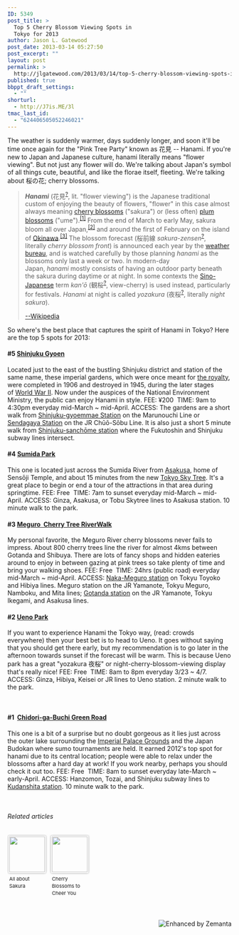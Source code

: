 ```yaml
---
ID: 5349
post_title: >
  Top 5 Cherry Blossom Viewing Spots in
  Tokyo for 2013
author: Jason L. Gatewood
post_date: 2013-03-14 05:27:50
post_excerpt: ""
layout: post
permalink: >
  http://jlgatewood.com/2013/03/14/top-5-cherry-blossom-viewing-spots-in-tokyo-for-2013/
published: true
bbppt_draft_settings:
  - ""
shorturl:
  - http://J7is.ME/3l
tmac_last_id:
  - "624406505052246021"
---
```

The weather is suddenly warmer, days suddenly longer, and soon it'll be time once again for the "Pink Tree Party" known as 花見 -- Hanami. If you're new to Japan and Japanese culture, hanami literally means "flower viewing". But not just any flower will do. We're talking about Japan's symbol of all things cute, beautiful, and like the florae itself, fleeting. We're talking about 桜の花; cherry blossoms.
<blockquote><em><strong>Hanami</strong></em> (花見<sup><a title="Help:Installing Japanese character sets" href="http://en.wikipedia.org/wiki/Help:Installing_Japanese_character_sets">?</a></sup>, lit. "flower viewing") is the Japanese traditional custom of enjoying the beauty of flowers, "flower" in this case almost always meaning <a title="Cherry blossom" href="http://en.wikipedia.org/wiki/Cherry_blossom">cherry blossoms</a> ("sakura") or (less often) <a title="Prunus mume" href="http://en.wikipedia.org/wiki/Prunus_mume">plum blossoms</a> ("ume").<sup id="cite_ref-1"><a href="http://en.wikipedia.org/wiki/Hanami#cite_note-1">[1]</a></sup> From the end of March to early May, sakura bloom all over Japan,<sup id="cite_ref-2"><a href="http://en.wikipedia.org/wiki/Hanami#cite_note-2">[2]</a></sup> and around the first of February on the island of <a title="Okinawa" href="http://en.wikipedia.org/wiki/Okinawa">Okinawa</a>.<sup id="cite_ref-3"><a href="http://en.wikipedia.org/wiki/Hanami#cite_note-3">[3]</a></sup> The blossom forecast (桜前線 <em>sakura-zensen</em><sup><a title="Help:Installing Japanese character sets" href="http://en.wikipedia.org/wiki/Help:Installing_Japanese_character_sets">?</a></sup>, literally <em>cherry blossom front</em>) is announced each year by the <a title="Japan Meteorological Agency" href="http://en.wikipedia.org/wiki/Japan_Meteorological_Agency">weather bureau</a>, and is watched carefully by those planning <em>hanami</em> as the blossoms only last a week or two. In modern-day Japan, <em>hanami</em> mostly consists of having an outdoor party beneath the sakura during daytime or at night. In some contexts the <a title="Sino-Japanese vocabulary" href="http://en.wikipedia.org/wiki/Sino-Japanese_vocabulary">Sino-Japanese</a> term <em>kan'ō</em> (観桜<sup><a title="Help:Installing Japanese character sets" href="http://en.wikipedia.org/wiki/Help:Installing_Japanese_character_sets">?</a></sup>, view-cherry) is used instead, particularly for festivals. <em>Hanami</em> at night is called <em>yozakura</em> (夜桜<sup><a title="Help:Installing Japanese character sets" href="http://en.wikipedia.org/wiki/Help:Installing_Japanese_character_sets">?</a></sup>, literally <em>night sakura</em>).

<a href="http://en.wikipedia.org/wiki/Hanami">--Wikipedia</a></blockquote>
So where's the best place that captures the spirit of Hanami in Tokyo? Here are the top 5 spots for 2013:
<h4>#5 <a href="https://maps.google.co.jp/maps/place?ftid=0x60188cc312caef15:0xb932d26d90fe4b70&amp;q=%E6%9D%B1%E4%BA%AC%E9%83%BD%E6%96%B0%E5%AE%BF%E5%8C%BA%E5%86%85%E8%97%A4%E7%94%BA11%4035.68530678,139.7097817&amp;cd=1&amp;cad=src:ppiwlink&amp;ei=_N9AUfyvKMnsmAW6mYBA&amp;sig2=FdlQS7RhOTXrRGsVUwUWkw" target="_blank">Shinjuku Gyoen</a></h4>
Located just to the east of the bustling Shinjuku district and station of the same name, these imperial gardens, which were once meant for <a title="Imperial House of Japan" href="http://en.wikipedia.org/wiki/Imperial_House_of_Japan">the royalty</a>, were completed in 1906 and destroyed in 1945, during the later stages of <a title="World War II" href="http://en.wikipedia.org/wiki/World_War_II">World War II</a>. Now under the auspices of the National Environment Ministry, the public can enjoy Hanami in style.
FEE: ¥200  TIME: 9am to 4:30pm everyday mid-March ~ mid-April.
ACCESS: The gardens are a short walk from <a class="zem_slink" title="Shinjuku-gyoemmae Station" href="http://maps.google.com/maps?ll=35.688577,139.710764&amp;spn=0.01,0.01&amp;q=35.688577,139.710764 (Shinjuku-gyoemmae%20Station)&amp;t=h" rel="geolocation" target="_blank">Shinjuku-gyoemmae Station</a> on the Marunouchi Line or <a class="zem_slink" title="Sendagaya Station" href="http://maps.google.com/maps?ll=35.6811111111,139.711388889&amp;spn=0.01,0.01&amp;q=35.6811111111,139.711388889 (Sendagaya%20Station)&amp;t=h" rel="geolocation" target="_blank">Sendagaya Station</a> on the JR Chūō-Sōbu Line. It is also just a short 5 minute walk from <a class="zem_slink" title="Shinjuku-sanchōme Station" href="http://maps.google.com/maps?ll=35.6906138889,139.706266667&amp;spn=0.01,0.01&amp;q=35.6906138889,139.706266667 (Shinjuku-sanch%C5%8Dme%20Station)&amp;t=h" rel="geolocation" target="_blank">Shinjuku-sanchōme station</a> where the Fukutoshin and Shinjuku subway lines intersect.
<h4>#4 <a href="https://maps.google.co.jp/maps?q=%E6%9D%B1%E4%BA%AC%E9%83%BD%E5%A2%A8%E7%94%B0%E5%8C%BA%E5%90%91%E5%B3%B61%E4%B8%81%E7%9B%AE%E3%80%812%E4%B8%81%E7%9B%AE%E3%80%815%E4%B8%81%E7%9B%AE%4035.71214239,139.8034977&amp;ie=UTF8&amp;hl=en&amp;view=map" target="_blank">Sumida Park</a></h4>
This one is located just across the Sumida River from <a class="zem_slink" title="Asakusa" href="http://maps.google.com/maps?ll=35.71472,139.79673&amp;spn=1.0,1.0&amp;q=35.71472,139.79673 (Asakusa)&amp;t=h" rel="geolocation" target="_blank">Asakusa</a>, home of Sensōji Temple, and about 15 minutes from the new <a class="zem_slink" title="Tokyo Skytree" href="http://maps.google.com/maps?ll=35.7101388889,139.810833333&amp;spn=0.01,0.01&amp;q=35.7101388889,139.810833333 (Tokyo%20Skytree)&amp;t=h" rel="geolocation" target="_blank">Tokyo Sky Tree</a>. It's a great place to begin or end a tour of the attractions in that area during springtime.
FEE: Free  TIME: 7am to sunset everyday mid-March ~ mid-April.
ACCESS: Ginza, Asakusa, or Tobu Skytree lines to Asakusa station. 10 minute walk to the park.
<h4>#3 <a href="https://maps.google.co.jp/maps?q=%E6%9D%B1%E4%BA%AC%E9%83%BD%E7%9B%AE%E9%BB%92%E5%8C%BA%E5%A4%A7%E6%A9%8B%EF%BD%9E%E4%B8%8B%E7%9B%AE%E9%BB%92%EF%BC%88%E7%9B%AE%E9%BB%92%E5%B7%9D%E6%B2%BF%E9%81%93%EF%BC%89%4035.633844699877,139.710737995337&amp;ie=UTF8&amp;hl=en&amp;view=map" target="_blank">Meguro  Cherry Tree RiverWalk</a></h4>
My personal favorite, the Meguro River cherry blossoms never fails to impress. About 800 cherry trees line the river for almost 4kms between Gotanda and Shibuya. There are lots of fancy shops and hidden eateries around to enjoy in between gazing at pink trees so take plenty of time and bring your walking shoes.
FEE: Free  TIME: 24hrs (public road) everyday mid-March ~ mid-April.
ACCESS: <a class="zem_slink" title="Naka-Meguro Station" href="http://maps.google.com/maps?ll=35.6443063,139.6991873&amp;spn=0.01,0.01&amp;q=35.6443063,139.6991873 (Naka-Meguro%20Station)&amp;t=h" rel="geolocation" target="_blank">Naka-Meguro station</a> on Tokyu Toyoko and Hibiya lines. Meguro station on the JR Yamanote, Tokyu Meguro, Namboku, and Mita lines; <a class="zem_slink" title="Gotanda Station" href="http://maps.google.com/maps?ll=35.62645,139.7234&amp;spn=0.01,0.01&amp;q=35.62645,139.7234 (Gotanda%20Station)&amp;t=h" rel="geolocation" target="_blank">Gotanda station</a> on the JR Yamanote, Tokyu Ikegami, and Asakusa lines.
<h4>#2 <a class="zem_slink" title="Ueno Park" href="http://maps.google.com/maps?ll=35.7122222222,139.771111111&amp;spn=0.01,0.01&amp;q=35.7122222222,139.771111111 (Ueno%20Park)&amp;t=h" rel="geolocation" target="_blank">Ueno Park</a></h4>
If you want to experience Hanami the Tokyo way, (read: crowds everywhere) then your best bet is to head to Ueno. It goes without saying that you should get there early, but my recommendation is to go later in the afternoon towards sunset if the forecast will be warm. This is because Ueno park has a great "yozakura 夜桜" or night-cherry-blossom-viewing display that's really nice!
FEE: Free  TIME: 8am to 8pm everyday 3/23 ~ 4/7.
ACCESS: Ginza, Hibiya, Keisei or JR lines to Ueno station. 2 minute walk to the park.

&nbsp;
<h4>#1  <a href="https://maps.google.co.jp/maps?q=%E6%9D%B1%E4%BA%AC%E9%83%BD%E5%8D%83%E4%BB%A3%E7%94%B0%E5%8C%BA%E4%B9%9D%E6%AE%B5%E5%8D%972%E4%B8%81%E7%9B%AE%EF%BD%9E%E4%B8%89%E7%95%AA%E7%94%BA%E5%85%88%4035.69225423,139.7475838&amp;ie=UTF8&amp;hl=en&amp;view=map" target="_blank">Chidori-ga-Buchi Green Road</a></h4>
This one is a bit of a surprise but no doubt gorgeous as it lies just across the outer lake surrounding the <a class="zem_slink" title="Tokyo Imperial Palace" href="http://maps.google.com/maps?ll=35.6847527778,139.752458333&amp;spn=0.01,0.01&amp;q=35.6847527778,139.752458333 (Tokyo%20Imperial%20Palace)&amp;t=h" rel="geolocation" target="_blank">Imperial Palace Grounds</a> and the Japan Budokan where sumo tournaments are held. It earned 2012's top spot for hanami due to its central location; people were able to relax under the blossoms after a hard day at work! If you work nearby, perhaps you should check it out too.
FEE: Free  TIME: 8am to sunset everyday late-March ~ early-April.
ACCESS: Hanzomon, Tozai, and Shinjuku subway lines to <a href="https://maps.google.co.jp/maps/place?ftid=0x60188c6b30df9347:0x48025a2e629cf84a&amp;q=type:transit_station:%22Kudanshita+Station%22&amp;t=m&amp;cad=src:ppiwlink&amp;ei=cN9AUbzOFO7UmAW6z4HwCQ" target="_blank">Kudanshita station</a>. 10 minute walk to the park.

&nbsp;
<h6 class="zemanta-related-title" style="font-size: 1em;">Related articles</h6>
<ul class="zemanta-article-ul zemanta-article-ul-image" style="margin: 0; padding: 0; overflow: hidden;">
	<li class="zemanta-article-ul-li-image zemanta-article-ul-li" style="padding: 0; background: none; list-style: none; display: block; float: left; vertical-align: top; text-align: left; width: 84px; font-size: 11px; margin: 2px 10px 10px 2px;"><a style="box-shadow: 0px 0px 4px #999; padding: 2px; display: block; border-radius: 2px; text-decoration: none;" href="http://komiya123.wordpress.com/2013/03/13/all-about-sakura/" target="_blank"><img style="padding: 0; margin: 0; border: 0; display: block; width: 80px; max-width: 100%;" src="http://jlgatewood.com.previewdns.com/wp-content/uploads/2013/03/151964044_80_802.jpg" alt="" /></a><a style="display: block; overflow: hidden; text-decoration: none; line-height: 12pt; height: 80px; padding: 5px 2px 0 2px;" href="http://komiya123.wordpress.com/2013/03/13/all-about-sakura/" target="_blank">All about Sakura</a></li>
	<li class="zemanta-article-ul-li-image zemanta-article-ul-li" style="padding: 0; background: none; list-style: none; display: block; float: left; vertical-align: top; text-align: left; width: 84px; font-size: 11px; margin: 2px 10px 10px 2px;"><a style="box-shadow: 0px 0px 4px #999; padding: 2px; display: block; border-radius: 2px; text-decoration: none;" href="http://tessross.wordpress.com/2013/03/07/cherry-blossoms-to-cheer-you/" target="_blank"><img style="padding: 0; margin: 0; border: 0; display: block; width: 80px; max-width: 100%;" src="http://jlgatewood.com.previewdns.com/wp-content/uploads/2013/03/150442576_80_80.jpg" alt="" /></a><a style="display: block; overflow: hidden; text-decoration: none; line-height: 12pt; height: 80px; padding: 5px 2px 0 2px;" href="http://tessross.wordpress.com/2013/03/07/cherry-blossoms-to-cheer-you/" target="_blank">Cherry Blossoms to Cheer You</a></li>
</ul>
<div class="zemanta-pixie" style="margin-top: 10px; height: 15px;"><a class="zemanta-pixie-a" title="Enhanced by Zemanta" href="http://www.zemanta.com/?px"><img class="zemanta-pixie-img" style="border: none; float: right;" src="http://img.zemanta.com/zemified_h.png?x-id=569dbf19-d487-480e-b143-be2acf8c88ee" alt="Enhanced by Zemanta" /></a></div>